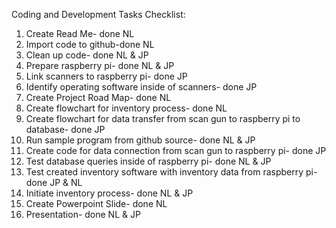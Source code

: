 Coding and Development Tasks Checklist: 
1. Create Read Me- done NL 
2. Import code to github-done NL
3. Clean up code- done NL & JP
4. Prepare raspberry pi- done NL & JP
5. Link scanners to raspberry pi- done JP
6. Identify operating software inside of scanners- done JP
7. Create Project Road Map- done NL
8. Create flowchart for inventory process- done NL
9. Create flowchart for data transfer from scan gun to raspberry pi to database- done  JP
10. Run sample program from github source- done NL & JP
11. Create code for data connection from scan gun to raspberry pi- done JP
12. Test database queries inside of raspberry pi- done NL & JP
13. Test created inventory software with inventory data from raspberry pi- done JP & NL
14. Initiate inventory process- done NL & JP
15. Create Powerpoint Slide- done NL
16. Presentation- done NL & JP
